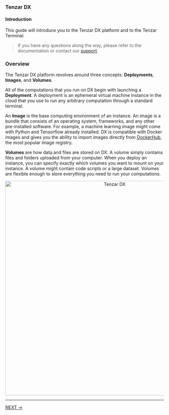 
### Tenzar DX

#### Introduction
This guide will introduce you to the Tenzar DX platform and to the Tenzar Terminal.

> If you have any questions along the way, please refer to the documentation or contact our [support](https://dx.tenzar.com/support).

### Overview

The Tenzar DX platform revolves around three concepts: **Deployments**, **Images**, and **Volumes**.

All of the computations that you run on DX begin with launching a **Deployment**. A deployment is an ephemeral virtual machine instance in the cloud that you use to run any arbitrary computation through a standard terminal.

An **Image** is the base computing environment of an instance. An image is a bundle that consists of an operating system, frameworks, and any other pre-installed software. For example, a machine learning image might come with Python and Tensorflow already installed. DX is compatible with Docker images and gives you the ability to import images directly from [DockerHub](https://hub.docker.com/explore/), the most popular image registry.

**Volumes** are how data and files are stored on DX. A volume simply contains files and folders uploaded from your computer. When you deploy an instance, you can specify exactly which volumes you want to mount on your instance. A volume might contain code scripts or a large dataset. Volumes are flexible enough to store everything you need to run your computations.

<center>
  <img src="https://assets.tenzar.com/app/img-flow.png" alt="Tenzar DX" width="680" >
</center>
<hr>

[NEXT →](/docs/cli)
